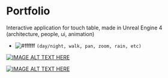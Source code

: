 # Portfolio
Interactive application for touch table, made in Unreal Engine 4
(architecture, people, ui, animation)

- ![#ffffff](https://placehold.it/15/f03c15/000000?text=+) `(day/night, walk, pan, zoom, rain, etc)
`

[![IMAGE ALT TEXT HERE](https://img.youtube.com/vi/WoNcib2gGJE/0.jpg)](https://www.youtube.com/watch?v=WoNcib2gGJE)

[![IMAGE ALT TEXT HERE](https://img.youtube.com/vi/WoNcib2gGJE/0.jpg)](https://www.youtube.com/watch?v=dwxfbSobQZc&t=188s)
